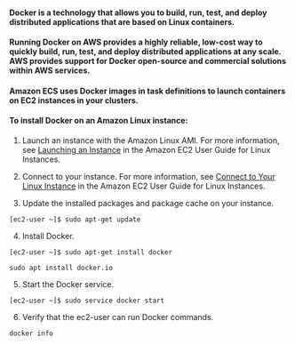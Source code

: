 

#### Docker is a technology that allows you to build, run, test, and deploy distributed applications that are based on Linux containers.

#### Running Docker on AWS provides a highly reliable, low-cost way to quickly build, run, test, and deploy distributed applications at any scale. AWS provides support for Docker open-source and commercial solutions within AWS services.

#### Amazon ECS uses Docker images in task definitions to launch containers on EC2 instances in your clusters.

#### To install Docker on an Amazon Linux instance:

1. Launch an instance with the Amazon Linux AMI. For more information, see [Launching an Instance](http://docs.aws.amazon.com/AWSEC2/latest/UserGuide/launching-instance.html) in the Amazon EC2 User Guide for Linux Instances.

2. Connect to your instance. For more information, see [Connect to Your Linux Instance](http://docs.aws.amazon.com/AWSEC2/latest/UserGuide/AccessingInstances.html) in the Amazon EC2 User Guide for Linux Instances.

3. Update the installed packages and package cache on your instance.
```
[ec2-user ~]$ sudo apt-get update
```
4. Install Docker.
```
[ec2-user ~]$ sudo apt-get install docker

sudo apt install docker.io
```
5. Start the Docker service.
```
[ec2-user ~]$ sudo service docker start
```
6. Verify that the ec2-user can run Docker commands.
```
docker info
```

 

